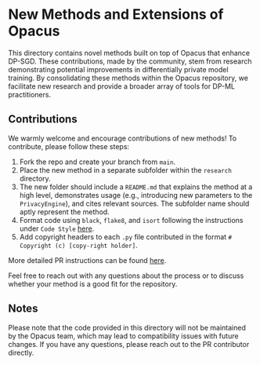 # New Methods and Extensions of Opacus

This directory contains novel methods built on top of Opacus that enhance DP-SGD. These contributions, made by the community, stem from research demonstrating potential improvements in differentially private model training. By consolidating these methods within the Opacus repository, we facilitate new research and provide a broader array of tools for DP-ML practitioners.


## Contributions
We warmly welcome and encourage contributions of new methods! To contribute, please follow these steps:

1. Fork the repo and create your branch from `main`.
2. Place the new method in a separate subfolder within the `research` directory.
3. The new folder should include a `README.md` that explains the method at a high level, demonstrates usage (e.g., introducing new parameters to the `PrivacyEngine`), and cites relevant sources. The subfolder name should aptly represent the method.
4. Format code using `black`, `flake8`, and `isort` following the instructions under `Code Style` [here](https://github.com/pytorch/opacus/blob/main/CONTRIBUTING.md).
5. Add copyright headers to each `.py` file contributed in the format `# Copyright (c) [copy-right holder]`.

More detailed PR instructions can be found [here](https://github.com/pytorch/opacus/blob/main/CONTRIBUTING.md).

Feel free to reach out with any questions about the process or to discuss whether your method is a good fit for the repository.

## Notes
Please note that the code provided in this directory will not be maintained by the Opacus team, which may lead to compatibility issues with future changes. If you have any questions, please reach out to the PR contributor directly.
